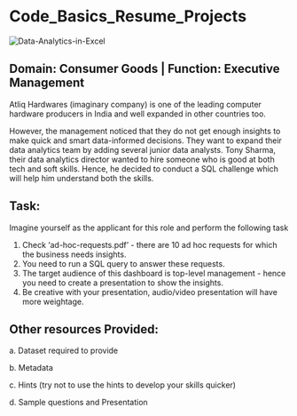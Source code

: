 

# Code_Basics_Resume_Projects
![Data-Analytics-in-Excel](https://learn.microsoft.com/en-us/power-bi/visuals/media/power-bi-visualization-slicers/slicer2.gif)


## Domain:  Consumer Goods |  Function:  Executive Management 

Atliq Hardwares (imaginary company) is one of the leading computer hardware producers in India and well expanded in other countries too.

However, the management noticed that they do not get enough insights to make quick and smart data-informed decisions. They want to expand their data analytics team by adding several junior data analysts. Tony Sharma, their data analytics director wanted to hire someone who is good at both tech and soft skills. 
Hence, he decided to conduct a SQL challenge which will help him understand both the skills.

## Task:  

Imagine yourself as the applicant for this role and perform the following task

1.    Check ‘ad-hoc-requests.pdf’ - there are 10 ad hoc requests for which the business needs insights.
2.    You need to run a SQL query to answer these requests. 
3.    The target audience of this dashboard is top-level management - hence you need to create a presentation to show the insights.
4.    Be creative with your presentation, audio/video presentation will have more weightage.

## Other resources Provided:

a.    Dataset required to provide

b.    Metadata

c.    Hints (try not to use the hints to develop your skills quicker)

d.    Sample questions and Presentation
